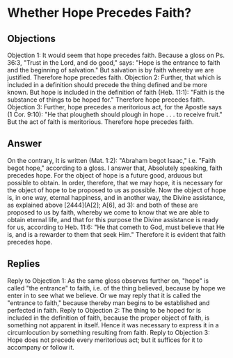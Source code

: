 # Whether Hope Precedes Faith?
## Objections
Objection 1: It would seem that hope precedes faith. Because a gloss on Ps. 36:3, "Trust in the Lord, and do good," says: "Hope is the entrance to faith and the beginning of salvation." But salvation is by faith whereby we are justified. Therefore hope precedes faith.
Objection 2: Further, that which is included in a definition should precede the thing defined and be more known. But hope is included in the definition of faith (Heb. 11:1): "Faith is the substance of things to be hoped for." Therefore hope precedes faith.
Objection 3: Further, hope precedes a meritorious act, for the Apostle says (1 Cor. 9:10): "He that plougheth should plough in hope . . . to receive fruit." But the act of faith is meritorious. Therefore hope precedes faith.
## Answer
On the contrary, It is written (Mat. 1:2): "Abraham begot Isaac," i.e. "Faith begot hope," according to a gloss.
I answer that, Absolutely speaking, faith precedes hope. For the object of hope is a future good, arduous but possible to obtain. In order, therefore, that we may hope, it is necessary for the object of hope to be proposed to us as possible. Now the object of hope is, in one way, eternal happiness, and in another way, the Divine assistance, as explained above [2444](A[2]; A[6], ad 3): and both of these are proposed to us by faith, whereby we come to know that we are able to obtain eternal life, and that for this purpose the Divine assistance is ready for us, according to Heb. 11:6: "He that cometh to God, must believe that He is, and is a rewarder to them that seek Him." Therefore it is evident that faith precedes hope.
## Replies
Reply to Objection 1: As the same gloss observes further on, "hope" is called "the entrance" to faith, i.e. of the thing believed, because by hope we enter in to see what we believe. Or we may reply that it is called the "entrance to faith," because thereby man begins to be established and perfected in faith.
Reply to Objection 2: The thing to be hoped for is included in the definition of faith, because the proper object of faith, is something not apparent in itself. Hence it was necessary to express it in a circumlocution by something resulting from faith.
Reply to Objection 3: Hope does not precede every meritorious act; but it suffices for it to accompany or follow it.